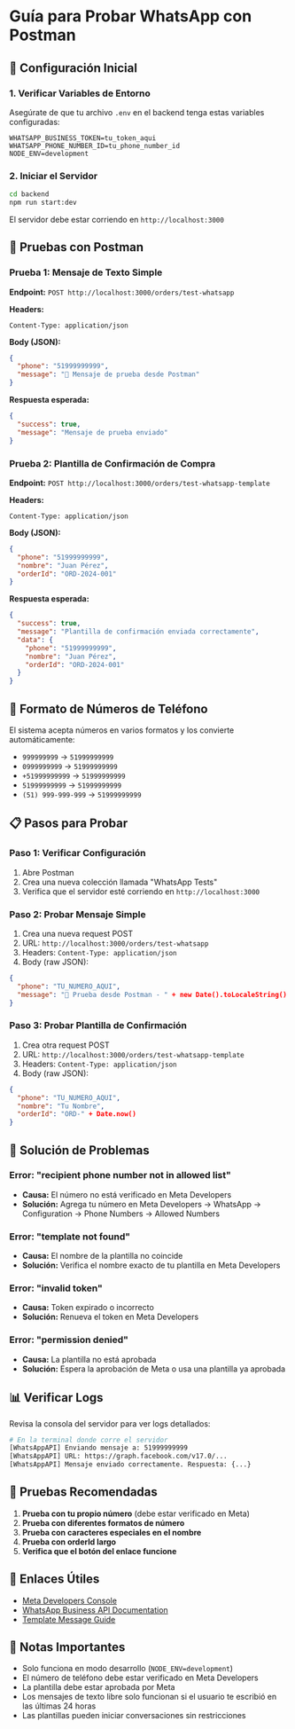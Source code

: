 # Guía para Probar WhatsApp con Postman

## 🚀 Configuración Inicial

### 1. Verificar Variables de Entorno
Asegúrate de que tu archivo `.env` en el backend tenga estas variables configuradas:

```env
WHATSAPP_BUSINESS_TOKEN=tu_token_aqui
WHATSAPP_PHONE_NUMBER_ID=tu_phone_number_id
NODE_ENV=development
```

### 2. Iniciar el Servidor
```bash
cd backend
npm run start:dev
```

El servidor debe estar corriendo en `http://localhost:3000`

## 📱 Pruebas con Postman

### Prueba 1: Mensaje de Texto Simple

**Endpoint:** `POST http://localhost:3000/orders/test-whatsapp`

**Headers:**
```
Content-Type: application/json
```

**Body (JSON):**
```json
{
  "phone": "51999999999",
  "message": "🧪 Mensaje de prueba desde Postman"
}
```

**Respuesta esperada:**
```json
{
  "success": true,
  "message": "Mensaje de prueba enviado"
}
```

### Prueba 2: Plantilla de Confirmación de Compra

**Endpoint:** `POST http://localhost:3000/orders/test-whatsapp-template`

**Headers:**
```
Content-Type: application/json
```

**Body (JSON):**
```json
{
  "phone": "51999999999",
  "nombre": "Juan Pérez",
  "orderId": "ORD-2024-001"
}
```

**Respuesta esperada:**
```json
{
  "success": true,
  "message": "Plantilla de confirmación enviada correctamente",
  "data": {
    "phone": "51999999999",
    "nombre": "Juan Pérez",
    "orderId": "ORD-2024-001"
  }
}
```

## 🔧 Formato de Números de Teléfono

El sistema acepta números en varios formatos y los convierte automáticamente:

- `999999999` → `51999999999`
- `0999999999` → `51999999999`
- `+51999999999` → `51999999999`
- `51999999999` → `51999999999`
- `(51) 999-999-999` → `51999999999`

## 📋 Pasos para Probar

### Paso 1: Verificar Configuración
1. Abre Postman
2. Crea una nueva colección llamada "WhatsApp Tests"
3. Verifica que el servidor esté corriendo en `http://localhost:3000`

### Paso 2: Probar Mensaje Simple
1. Crea una nueva request POST
2. URL: `http://localhost:3000/orders/test-whatsapp`
3. Headers: `Content-Type: application/json`
4. Body (raw JSON):
```json
{
  "phone": "TU_NUMERO_AQUI",
  "message": "🧪 Prueba desde Postman - " + new Date().toLocaleString()
}
```

### Paso 3: Probar Plantilla de Confirmación
1. Crea otra request POST
2. URL: `http://localhost:3000/orders/test-whatsapp-template`
3. Headers: `Content-Type: application/json`
4. Body (raw JSON):
```json
{
  "phone": "TU_NUMERO_AQUI",
  "nombre": "Tu Nombre",
  "orderId": "ORD-" + Date.now()
}
```

## 🐛 Solución de Problemas

### Error: "recipient phone number not in allowed list"
- **Causa:** El número no está verificado en Meta Developers
- **Solución:** Agrega tu número en Meta Developers → WhatsApp → Configuration → Phone Numbers → Allowed Numbers

### Error: "template not found"
- **Causa:** El nombre de la plantilla no coincide
- **Solución:** Verifica el nombre exacto de tu plantilla en Meta Developers

### Error: "invalid token"
- **Causa:** Token expirado o incorrecto
- **Solución:** Renueva el token en Meta Developers

### Error: "permission denied"
- **Causa:** La plantilla no está aprobada
- **Solución:** Espera la aprobación de Meta o usa una plantilla ya aprobada

## 📊 Verificar Logs

Revisa la consola del servidor para ver logs detallados:

```bash
# En la terminal donde corre el servidor
[WhatsAppAPI] Enviando mensaje a: 51999999999
[WhatsAppAPI] URL: https://graph.facebook.com/v17.0/...
[WhatsAppAPI] Mensaje enviado correctamente. Respuesta: {...}
```

## 🎯 Pruebas Recomendadas

1. **Prueba con tu propio número** (debe estar verificado en Meta)
2. **Prueba con diferentes formatos de número**
3. **Prueba con caracteres especiales en el nombre**
4. **Prueba con orderId largo**
5. **Verifica que el botón del enlace funcione**

## 🔗 Enlaces Útiles

- [Meta Developers Console](https://developers.facebook.com/apps/)
- [WhatsApp Business API Documentation](https://developers.facebook.com/docs/whatsapp)
- [Template Message Guide](https://developers.facebook.com/docs/whatsapp/message-templates)

## 📝 Notas Importantes

- Solo funciona en modo desarrollo (`NODE_ENV=development`)
- El número de teléfono debe estar verificado en Meta Developers
- La plantilla debe estar aprobada por Meta
- Los mensajes de texto libre solo funcionan si el usuario te escribió en las últimas 24 horas
- Las plantillas pueden iniciar conversaciones sin restricciones 